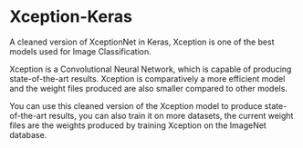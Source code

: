 # Xception-Keras
A cleaned version of XceptionNet in Keras, Xception is one of the best models used for Image Classification. 

Xception is a Convolutional Neural Network, which is capable of producing state-of-the-art results. Xception is comparatively a more efficient model and the weight files produced are also smaller compared to other models. 

You can use this cleaned version of the Xception model to produce state-of-the-art results, you can also train it on more datasets, the current weight files are the weights produced by training Xception on the ImageNet database.
